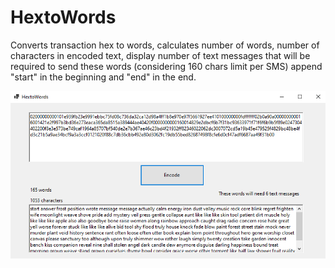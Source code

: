 # HextoWords

Converts transaction hex to words, calculates number of words, number of characters in encoded text, display number of text messages that will be required to send these words (considering 160 chars limit per SMS) append "start" in the beginning and "end" in the end.

![screenshot](/screenshot.png)
